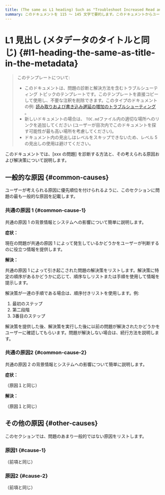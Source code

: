 ```yaml
---
title: (The same as L1 heading) Such as "Troubleshoot Increased Read and Write Latency" in 59 characters or less. Include the keywords of this document. Test title here https://moz.com/learn/seo/title-tag
summary: このドキュメントを 115 ～ 145 文字で要約します。このドキュメントからユーザーが何を得ることができるかを伝える SEO に適した動詞で始めます。たとえば、「xxx に遭遇したときにクラスターをトラブルシューティングする方法を学ぶ」などです。導入段落で記事の意図を説明している場合は、長さに合わせて編集してここで使用できます。
---
```


# L1 見出し (メタデータのタイトルと同じ) {#l1-heading-the-same-as-title-in-the-metadata}

> このテンプレートについて:
>
> -   このドキュメントは、問題の診断と解決方法を含むトラブルシューティング トピックのテンプレートです。このテンプレートを直接コピーして使用し、不要な注釈を削除できます。このタイプのドキュメントの例: [読み取りおよび書き込み遅延の増加のトラブルシューティング](/troubleshoot-cpu-issues.md) 。
> -   新しいドキュメントの場合は、 `TOC.md`ファイル内の適切な場所へのリンクを追加してください (ユーザーが目次内でこのドキュメントを探す可能性が最も高い場所を考慮してください)。
> -   ドキュメント内の見出しはレベルをスキップできないため、レベル 5 の見出しの使用は避けてください。

このドキュメントでは、[xxx の問題] を診断する方法と、その考えられる原因および解決策について説明します。

## 一般的な原因 {#common-causes}

ユーザーが考えられる原因に優先順位を付けられるように、このセクションに問題の最も一般的な原因を記載します。

### 共通の原因 1 {#common-cause-1}

共通の原因 1 の背景情報とシステムへの影響について簡単に説明します。

**症状：**

現在の問題が共通の原因 1 によって発生しているかどうかをユーザーが判断するのに役立つ情報を提供します。

**解決：**

共通の原因 1 によって引き起こされた問題の解決策をリストします。解決策に特定の順序があるかどうかに応じて、順序なしリストまたは手順を使用して情報を提示します。

解決策が一連の手順である場合は、順序付きリストを使用します。例:

1.  最初のステップ
2.  第二段階
3.  3番目のステップ

解決策を提供した後、解決策を実行した後に以前の問題が解決されたかどうかをユーザーに確認してもらいます。問題が解決しない場合は、続行方法を説明します。

### 共通の原因2 {#common-cause-2}

共通の原因 2 の背景情報とシステムへの影響について簡単に説明します。

**症状：**

（原因１と同じ）

**解決：**

（原因１と同じ）

## その他の原因 {#other-causes}

このセクションでは、問題のあまり一般的ではない原因をリストします。

### 原因1 {#cause-1}

（前項と同じ）

### 原因2 {#cause-2}

（前項と同じ）
